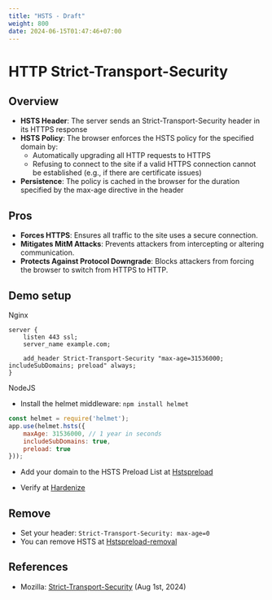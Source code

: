 ```yaml
---
title: "HSTS - Draft"
weight: 800
date: 2024-06-15T01:47:46+07:00
---
```


# HTTP Strict-Transport-Security

## Overview

- **HSTS Header**: The server sends an Strict-Transport-Security header in its HTTPS response
- **HSTS Policy**: The browser enforces the HSTS policy for the specified domain by:
    - Automatically upgrading all HTTP requests to HTTPS
    - Refusing to connect to the site if a valid HTTPS connection cannot be established (e.g., if there are certificate issues)
- **Persistence**: The policy is cached in the browser for the duration specified by the max-age directive in the header

## Pros

- **Forces HTTPS**: Ensures all traffic to the site uses a secure connection.
- **Mitigates MitM Attacks**: Prevents attackers from intercepting or altering communication.
- **Protects Against Protocol Downgrade**: Blocks attackers from forcing the browser to switch from HTTPS to HTTP.

## Demo setup

Nginx

```nginx
server {
    listen 443 ssl;
    server_name example.com;

    add_header Strict-Transport-Security "max-age=31536000; includeSubDomains; preload" always;
}
```

NodeJS

- Install the helmet middleware: `npm install helmet`

```js
const helmet = require('helmet');
app.use(helmet.hsts({
    maxAge: 31536000, // 1 year in seconds
    includeSubDomains: true,
    preload: true
}));
```

- Add your domain to the HSTS Preload List at [Hstspreload](https://hstspreload.org/)

- Verify at [Hardenize](https://www.hardenize.com/)

## Remove

- Set your header: `Strict-Transport-Security: max-age=0`
- You can remove HSTS at [Hstspreload-removal](https://hstspreload.org/removal/)

## References

- Mozilla: [Strict-Transport-Security](https://developer.mozilla.org/en-US/docs/Web/HTTP/Headers/Strict-Transport-Security) (Aug 1st, 2024)